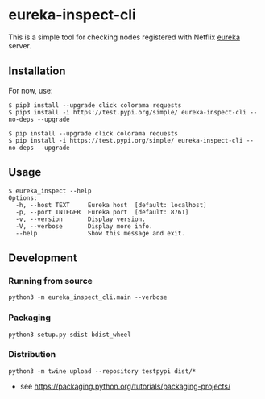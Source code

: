 # eureka-inspect-cli

This is a simple tool for checking nodes registered with Netflix [eureka](https://github.com/Netflix/eureka) server.

## Installation

For now, use:

```
$ pip3 install --upgrade click colorama requests
$ pip3 install -i https://test.pypi.org/simple/ eureka-inspect-cli --no-deps --upgrade
```

```
$ pip install --upgrade click colorama requests
$ pip install -i https://test.pypi.org/simple/ eureka-inspect-cli --no-deps --upgrade
```

## Usage

```
$ eureka_inspect --help
Options:
  -h, --host TEXT     Eureka host  [default: localhost]
  -p, --port INTEGER  Eureka port  [default: 8761]
  -v, --version       Display version.
  -V, --verbose       Display more info.
  --help              Show this message and exit.

```

## Development

### Running from source

```
python3 -m eureka_inspect_cli.main --verbose
```

### Packaging

```
python3 setup.py sdist bdist_wheel
```

### Distribution

```
python3 -m twine upload --repository testpypi dist/*
```

* see https://packaging.python.org/tutorials/packaging-projects/
